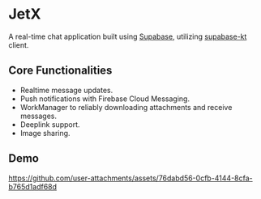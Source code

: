 # JetX
A real-time chat application built using [Supabase](https://supabase.com/), utilizing [supabase-kt](https://github.com/supabase-community/supabase-kt) client.

## Core Functionalities
- Realtime message updates.
- Push notifications with Firebase Cloud Messaging.
- WorkManager to reliably downloading attachments and receive messages.
- Deeplink support.
- Image sharing.

## Demo
https://github.com/user-attachments/assets/76dabd56-0cfb-4144-8cfa-b765d1adf68d
